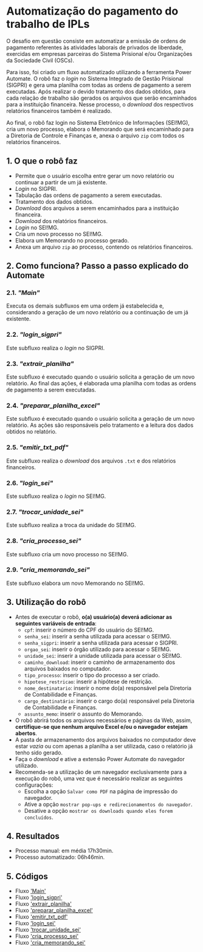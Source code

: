 # Automatização do pagamento do trabalho de IPLs​

O desafio em questão consiste em automatizar a emissão de ordens de pagamento referentes às atividades laborais de privados de liberdade, exercidas em empresas parceiras do Sistema Prisional e/ou Organizações da Sociedade Civil (OSCs).

Para isso, foi criado um fluxo automatizado utilizando a ferramenta Power Automate. O robô faz o *login* no Sistema Integrado de Gestão Prisional (SIGPRI) e gera uma planilha com todas as ordens de pagamento a serem executadas. Após realizar o devido tratamento dos dados obtidos, para cada relação de trabalho são gerados os arquivos que serão encaminhados para a instituição financeira. Nesse processo, o *download* dos respectivos relatórios financeiros também é realizado.

Ao final, o robô faz login no Sistema Eletrônico de Informações (SEI!MG), cria um novo processo, elabora o Memorando que será encaminhado para a Diretoria de Controle e Finanças e, anexa o arquivo `zip` com todos os relatórios financeiros.


<!-- more -->
## 1. O que o robô faz
- Permite que o usuário escolha entre gerar um novo relatório ou continuar a partir de um já existente.
- *Login* no SIGPRI.
- Tabulação das ordens de pagamento a serem executadas.
- Tratamento dos dados obtidos.
- *Download* dos arquivos a serem encaminhados para a instituição financeira.
- *Download* dos relatórios financeiros.
- *Login* no SEI!MG.
- Cria um novo processo no SEI!MG.
- Elabora um Memorando no processo gerado.
- Anexa um arquivo `zip` ao processo, contendo os relatórios financeiros.

## 2. Como funciona? Passo a passo explicado do Automate

### 2.1. *"Main"*
Executa os demais subfluxos em uma ordem já estabelecida e, considerando a geração de um novo relatório ou a continuação de um já existente.

### 2.2. *"login_sigpri"*
Este subfluxo realiza o *login* no SIGPRI.

### 2.3. *"extrair_planilha"*
Este subfluxo é executado quando o usuário solicita a geração de um novo relatório. Ao final das ações, é elaborada uma planilha com todas as ordens de pagamento a serem executadas.

### 2.4. *"preparar_planilha_excel"*
Este subfluxo é executado quando o usuário solicita a geração de um novo relatório. As ações são responsáveis pelo tratamento e a leitura dos dados obtidos no relatório.

### 2.5. *"emitir_txt_pdf"*
Este subfluxo realiza o *download* dos arquivos `.txt` e dos relatórios financeiros.

### 2.6. *"login_sei"*
Este subfluxo realiza o *login* no SEI!MG.

### 2.7. *"trocar_unidade_sei"*
Este subfluxo realiza a troca da unidade do SEI!MG.

### 2.8. *"cria_processo_sei"*
Este subfluxo cria um novo processo no SEI!MG.

### 2.9. *"cria_memorando_sei"*
Este subfluxo elabora um novo Memorando no SEI!MG.

## 3. Utilização do robô
- Antes de executar o robô, **o(a) usuário(a) deverá adicionar as seguintes variáveis de entrada**:
    - `cpf`: inserir o número do CPF do usuário do SEI!MG.
    - `senha_sei`: inserir a senha utilizada para acessar o SEI!MG.
    - `senha_sigpri`: inserir a senha utilizada para acessar o SIGPRI.
    - `orgao_sei`: inserir o órgão utilizado para acessar o SEI!MG.
    - `unidade_sei`: inserir a unidade utilizada para acessar o SEI!MG.
    - `caminho_download`: inserir o caminho de armazenamento dos arquivos baixados no computador.
    - `tipo_processo`: inserir o tipo do processo a ser criado.
    - `hipotese_restricao`: inserir a hipótese de restrição.
    - `nome_destinatario`: inserir o nome do(a) responsável pela Diretoria de Contabilidade e Finanças.
    - `cargo_destinatário`: inserir o cargo do(a) responsável pela Diretoria de Contabilidade e Finanças.
    - `assunto_memo`: inserir o assunto do Memorando.
- O robô abrirá todos os arquivos necessários e páginas da Web, assim, **certifique-se que nenhum arquivo Excel e/ou o navegador estejam abertos**.
- A pasta de armazenamento dos arquivos baixados no computador deve estar *vazia* ou com apenas a planilha a ser utilizada, caso o relatório já tenho sido gerado.
- Faça o *download* e ative a extensão Power Automate do navegador utilizado.
- Recomenda-se a utilização de um navegador exclusivamente para a execução do robô, uma vez que é necessário realizar as seguintes configurações:
    - Escolha a opção `Salvar como PDF` na página de impressão do navegador.
    - Ative a opção `mostrar pop-ups e redirecionamentos do navegador`.
    - Desative a opção `mostrar os downloads quando eles forem concluídos`.

## 4. Resultados
 - Processo manual: em média 17h30min.
 - Processo automatizado: 06h46min.

## 5. Códigos
- Fluxo ['Main'](https://raw.githubusercontent.com/automatiza-mg/biblioteca-de-robos/refs/heads/main/robos/sejusp_depen_ipls/main.txt)
- Fluxo ['login_sigpri'](https://raw.githubusercontent.com/automatiza-mg/biblioteca-de-robos/refs/heads/main/robos/sejusp_depen_ipls/login_sigpri.txt)
- Fluxo ['extrair_planilha'](https://raw.githubusercontent.com/automatiza-mg/biblioteca-de-robos/refs/heads/main/robos/sejusp_depen_ipls/extrair_planilha.txt)
- Fluxo ['preparar_planilha_excel'](https://raw.githubusercontent.com/automatiza-mg/biblioteca-de-robos/refs/heads/main/robos/sejusp_depen_ipls/preparar_planilha_excel.txt)
- Fluxo ['emitir_txt_pdf'](https://raw.githubusercontent.com/automatiza-mg/biblioteca-de-robos/refs/heads/main/robos/sejusp_depen_ipls/emitir_txt_pdf.txt)
- Fluxo ['login_sei'](https://raw.githubusercontent.com/automatiza-mg/biblioteca-de-robos/refs/heads/main/robos/sejusp_depen_ipls/login_sei.txt)
- Fluxo ['trocar_unidade_sei'](https://raw.githubusercontent.com/automatiza-mg/biblioteca-de-robos/refs/heads/main/robos/sejusp_depen_ipls/trocar_unidade_sei.txt)
- Fluxo ['cria_processo_sei'](https://raw.githubusercontent.com/automatiza-mg/biblioteca-de-robos/refs/heads/main/robos/sejusp_depen_ipls/criar_processo_sei.txt)
- Fluxo ['cria_memorando_sei'](https://raw.githubusercontent.com/automatiza-mg/biblioteca-de-robos/refs/heads/main/robos/sejusp_depen_ipls/criar_memo_sei.txt)